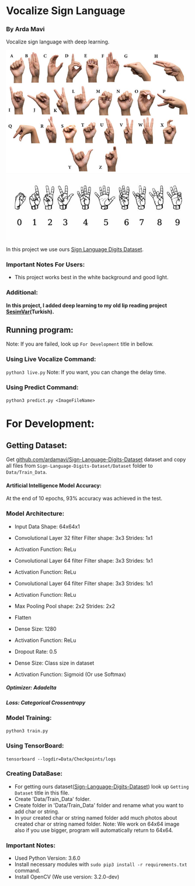 # Vocalize Sign Language
### By Arda Mavi

Vocalize sign language with deep learning.

<img src="Assets/Alphabet Sign Language.jpg">

<img src="Assets/Numbers Sign Language.jpg">

In this project we use ours [Sign Language Digits Dataset](https://github.com/ardamavi/Sign-Language-Digits-Dataset).

### Important Notes For Users:
- This project works best in the white background and good light.

### Additional:
<b>In this project, I added deep learning to my old lip reading project [SesimVar](https://github.com/ardamavi/SesimVar)(Turkish).</b>

## Running program:
Note: If you are failed, look up `For Development` title in bellow.

### Using Live Vocalize Command:
`python3 live.py`
Note: If you want, you can change the delay time.

### Using Predict Command:
`python3 predict.py <ImageFileName>`

# For Development:

## Getting Dataset:
Get [github.com/ardamavi/Sign-Language-Digits-Dataset](https://github.com/ardamavi/Sign-Language-Digits-Dataset) dataset and copy all files from `Sign-Language-Digits-Dataset/Dataset` folder to `Data/Train_Data`.

#### Artificial Intelligence Model Accuracy:
At the end of 10 epochs, 93% accuracy was achieved in the test.

### Model Architecture:
- Input Data
Shape: 64x64x1

- Convolutional Layer
32 filter
Filter shape: 3x3
Strides: 1x1

- Activation
Function: ReLu

- Convolutional Layer
64 filter
Filter shape: 3x3
Strides: 1x1

- Activation
Function: ReLu

- Convolutional Layer
64 filter
Filter shape: 3x3
Strides: 1x1

- Activation
Function: ReLu

- Max Pooling
Pool shape: 2x2
Strides: 2x2

- Flatten

- Dense
Size: 1280

- Activation
Function: ReLu

- Dropout
Rate: 0.5

- Dense
Size: Class size in dataset

- Activation
Function: Sigmoid (Or use Softmax)

##### Optimizer: Adadelta
##### Loss: Categorical Crossentropy

### Model Training:
`python3 train.py`

### Using TensorBoard:
`tensorboard --logdir=Data/Checkpoints/logs`

### Creating DataBase:
- For getting ours dataset([Sign-Language-Digits-Dataset](https://github.com/ardamavi/Sign-Language-Digits-Dataset)) look up `Getting Dataset` title in this file.
- Create 'Data/Train_Data' folder.
- Create folder in 'Data/Train_Data' folder and rename what you want to add char or string.
- In your created char or string named folder add much photos about created char or string named folder.
Note: We work on 64x64 image also if you use bigger, program will automatically return to 64x64.

### Important Notes:
- Used Python Version: 3.6.0
- Install necessary modules with `sudo pip3 install -r requirements.txt` command.
- Install OpenCV (We use version: 3.2.0-dev)

